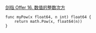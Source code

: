 [剑指 Offer 16. 数值的整数次方](https://leetcode-cn.com/problems/shu-zhi-de-zheng-shu-ci-fang-lcof/)
```golang
func myPow(x float64, n int) float64 {
    return math.Pow(x, float64(n))
}
```
